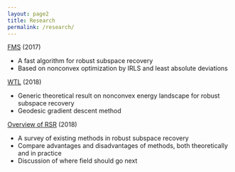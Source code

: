 ```yaml
---
layout: page2
title: Research
permalink: /research/
---
```


[FMS](https://twmaunu.github.io/research/FMS) (2017)
- A fast algorithm for robust subspace recovery
- Based on nonconvex optimization by IRLS and least absolute deviations

[WTL](https://twmaunu.github.io/WTL) (2018)
- Generic theoretical result on nonconvex energy landscape for robust subspace recovery 
- Geodesic gradient descent method

[Overview of RSR](https://twmaunu.github.io/rsr_overview) (2018)
- A survey of existing methods in robust subspace recovery
- Compare advantages and disadvantages of methods, both theoretically and in practice
- Discussion of where field should go next
